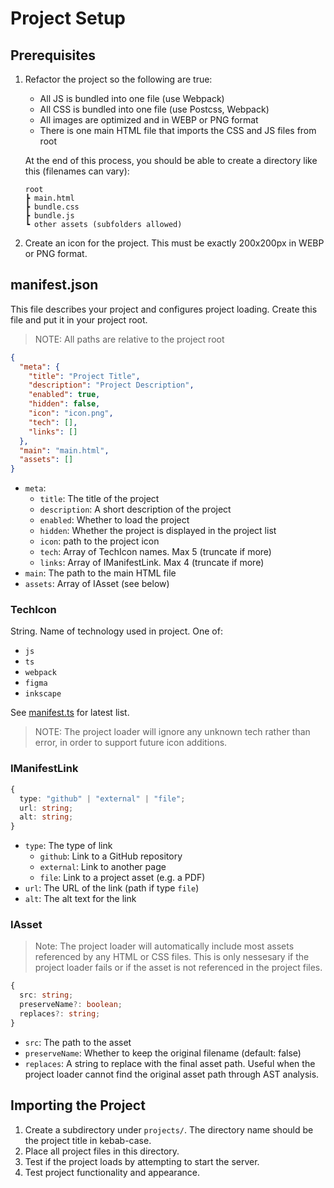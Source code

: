 # Project Setup

## Prerequisites
1. Refactor the project so the following are true:
    - All JS is bundled into one file (use Webpack)
    - All CSS is bundled into one file (use Postcss, Webpack)
    - All images are optimized and in WEBP or PNG format
    - There is one main HTML file that imports the CSS and JS files from root


    At the end of this process, you should be able to create a directory like this (filenames can vary):
    ```
    root
    ┣ main.html
    ┣ bundle.css
    ┣ bundle.js
    ┗ other assets (subfolders allowed)
    ```
2. Create an icon for the project. This must be exactly 200x200px in WEBP or PNG format.


## manifest.json
This file describes your project and configures project loading. Create this file and put it in your project root.

> NOTE: All paths are relative to the project root

```json
{
  "meta": {
    "title": "Project Title",
    "description": "Project Description",
    "enabled": true,
    "hidden": false,
    "icon": "icon.png",
    "tech": [],
    "links": []
  },
  "main": "main.html",
  "assets": []
}
```

- `meta`:
    - `title`: The title of the project
    - `description`: A short description of the project
    - `enabled`: Whether to load the project
    - `hidden`: Whether the project is displayed in the project list
    - `icon`: path to the project icon
    - `tech`: Array of TechIcon names. Max 5 (truncate if more)
    - `links`: Array of IManifestLink. Max 4 (truncate if more)
- `main`: The path to the main HTML file
- `assets`: Array of IAsset (see below)

### TechIcon
String. Name of technology used in project. One of:
- `js`
- `ts`
- `webpack`
- `figma`
- `inkscape`

See [manifest.ts](/src/projects/manifest.ts) for latest list.

> NOTE: The project loader will ignore any unknown tech rather than error, in order to support future icon additions.

### IManifestLink
```ts
{
  type: "github" | "external" | "file";
  url: string;
  alt: string;
}
```

- `type`: The type of link
    - `github`: Link to a GitHub repository
    - `external`: Link to another page
    - `file`: Link to a project asset (e.g. a PDF)
- `url`: The URL of the link (path if type `file`)
- `alt`: The alt text for the link

### IAsset

> Note: The project loader will automatically include most assets referenced by any HTML or CSS files. This is only nessesary if the project loader fails or if the asset is not referenced in the project files.

```ts
{
  src: string;
  preserveName?: boolean;
  replaces?: string;
}
```

- `src`: The path to the asset
- `preserveName`: Whether to keep the original filename (default: false)
- `replaces`: A string to replace with the final asset path. Useful when the project loader cannot find the original asset path through AST analysis.

## Importing the Project
1. Create a subdirectory under `projects/`. The directory name should be the project title in kebab-case. 
2. Place all project files in this directory.
3. Test if the project loads by attempting to start the server.
4. Test project functionality and appearance.